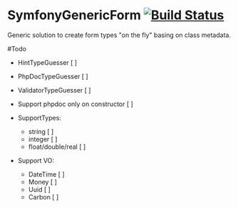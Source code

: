 # SymfonyGenericForm [![Build Status](https://travis-ci.org/Lucaszz/SymfonyGenericForm.svg?branch=master)](https://travis-ci.org/Lucaszz/SymfonyGenericForm)
Generic solution to create form types "on the fly" basing on class metadata.

#Todo 
- HintTypeGuesser [ ]
- PhpDocTypeGuesser [ ]
- ValidatorTypeGuesser [ ]

- Support phpdoc only on constructor [ ]

- SupportTypes:
    - string [ ] 
    - integer [ ]
    - float/double/real [ ]

- Support VO: 
    - DateTime [ ]
    - Money [ ] 
    - Uuid [ ] 
    - Carbon [ ] 